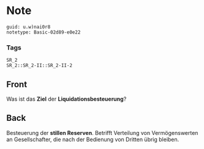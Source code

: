 # Note
```
guid: u.w)nai0r8
notetype: Basic-02d89-e0e22
```

### Tags
```
SR_2
SR_2::SR_2-II::SR_2-II-2
```

## Front
Was ist das <b>Ziel</b> der <b>Liquidationsbesteuerung</b>?

## Back
Besteuerung der <b>stillen Reserven</b>. Betrifft Verteilung von
Vermögenswerten an Gesellschafter, die nach der Bedienung von
Dritten übrig bleiben.
